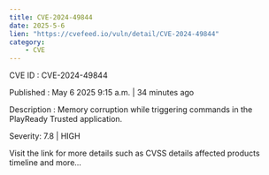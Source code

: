 ```yaml
---
title: CVE-2024-49844
date: 2025-5-6
lien: "https://cvefeed.io/vuln/detail/CVE-2024-49844"
category:
    - CVE
---
```


CVE ID : CVE-2024-49844

Published :  May 6
2025
9:15 a.m. | 34 minutes ago

Description : Memory corruption while triggering commands in the PlayReady Trusted application.

Severity: 7.8 | HIGH

Visit the link for more details
such as CVSS details
affected products
timeline
and more...
